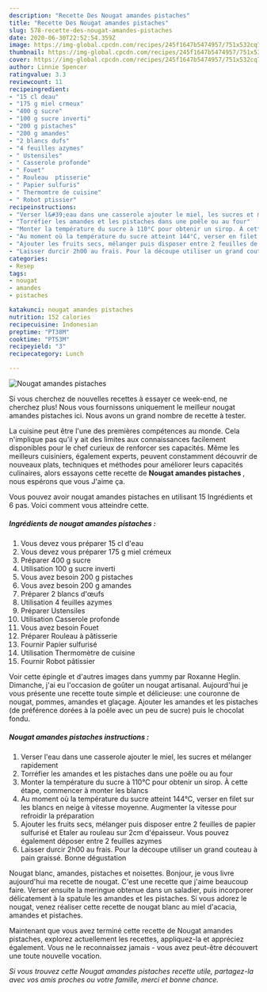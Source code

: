 ```yaml
---
description: "Recette Des Nougat amandes pistaches"
title: "Recette Des Nougat amandes pistaches"
slug: 578-recette-des-nougat-amandes-pistaches
date: 2020-06-30T22:52:54.359Z
image: https://img-global.cpcdn.com/recipes/245f1647b5474957/751x532cq70/nougat-amandes-pistaches-photo-principale-de-la-recette.jpg
thumbnail: https://img-global.cpcdn.com/recipes/245f1647b5474957/751x532cq70/nougat-amandes-pistaches-photo-principale-de-la-recette.jpg
cover: https://img-global.cpcdn.com/recipes/245f1647b5474957/751x532cq70/nougat-amandes-pistaches-photo-principale-de-la-recette.jpg
author: Linnie Spencer
ratingvalue: 3.3
reviewcount: 11
recipeingredient:
- "15 cl deau"
- "175 g miel crmeux"
- "400 g sucre"
- "100 g sucre inverti"
- "200 g pistaches"
- "200 g amandes"
- "2 blancs dufs"
- "4 feuilles azymes"
- " Ustensiles"
- " Casserole profonde"
- " Fouet"
- " Rouleau  ptisserie"
- " Papier sulfuris"
- " Thermomtre de cuisine"
- " Robot ptissier"
recipeinstructions:
- "Verser l&#39;eau dans une casserole ajouter le miel, les sucres et mélanger rapidement"
- "Torréfier les amandes et les pistaches dans une poêle ou au four"
- "Monter la température du sucre à 110°C pour obtenir un sirop. À cette étape, commencer à monter les blancs"
- "Au moment où la température du sucre atteint 144°C, verser en filet sur les blancs en neige à vitesse moyenne. Augmenter la vitesse pour refroidir la préparation"
- "Ajouter les fruits secs, mélanger puis disposer entre 2 feuilles de papier sulfurisé et Etaler au rouleau sur 2cm d&#39;épaisseur. Vous pouvez également déposer entre 2 feuilles azymes"
- "Laisser durcir 2h00 au frais. Pour la découpe utiliser un grand couteau à pain graissé. Bonne dégustation"
categories:
- Resep
tags:
- nougat
- amandes
- pistaches

katakunci: nougat amandes pistaches 
nutrition: 152 calories
recipecuisine: Indonesian
preptime: "PT38M"
cooktime: "PT53M"
recipeyield: "3"
recipecategory: Lunch

---
```



![Nougat amandes pistaches](https://img-global.cpcdn.com/recipes/245f1647b5474957/751x532cq70/nougat-amandes-pistaches-photo-principale-de-la-recette.jpg)

Si vous cherchez de nouvelles recettes à essayer ce week-end, ne cherchez plus! Nous vous fournissons uniquement le meilleur nougat amandes pistaches ici. Nous avons un grand nombre de recette à tester.

La cuisine peut être l'une des premières compétences au monde. Cela n'implique pas qu'il y ait des limites aux connaissances facilement disponibles pour le chef curieux de renforcer ses capacités. Même les meilleurs cuisiniers, également experts, peuvent constamment découvrir de nouveaux plats, techniques et méthodes pour améliorer leurs capacités culinaires, alors essayons cette recette de <strong> Nougat amandes pistaches </strong>, nous espérons que vous J'aime ça.

<!--inarticleads1-->

Vous pouvez avoir nougat amandes pistaches en utilisant 15 Ingrédients et 6 pas. Voici comment vous atteindre cette.

##### Ingrédients de nougat amandes pistaches :

1. Vous devez vous préparer 15 cl d&#39;eau
1. Vous devez vous préparer 175 g miel crémeux
1. Préparer 400 g sucre
1. Utilisation 100 g sucre inverti
1. Vous avez besoin 200 g pistaches
1. Vous avez besoin 200 g amandes
1. Préparer 2 blancs d&#39;œufs
1. Utilisation 4 feuilles azymes
1. Préparer  Ustensiles
1. Utilisation  Casserole profonde
1. Vous avez besoin  Fouet
1. Préparer  Rouleau à pâtisserie
1. Fournir  Papier sulfurisé
1. Utilisation  Thermomètre de cuisine
1. Fournir  Robot pâtissier


Voir cette épingle et d&#39;autres images dans yummy par Roxanne Heglin. Dimanche, j&#39;ai eu l&#39;occasion de goûter un nougat artisanal. Aujourd&#39;hui je vous présente une recette toute simple et délicieuse: une couronne de nougat, pommes, amandes et glaçage. Ajouter les amandes et les pistaches (de préférence dorées à la poêle avec un peu de sucre) puis le chocolat fondu. 

<!--inarticleads2-->

##### Nougat amandes pistaches instructions :

1. Verser l&#39;eau dans une casserole ajouter le miel, les sucres et mélanger rapidement
1. Torréfier les amandes et les pistaches dans une poêle ou au four
1. Monter la température du sucre à 110°C pour obtenir un sirop. À cette étape, commencer à monter les blancs
1. Au moment où la température du sucre atteint 144°C, verser en filet sur les blancs en neige à vitesse moyenne. Augmenter la vitesse pour refroidir la préparation
1. Ajouter les fruits secs, mélanger puis disposer entre 2 feuilles de papier sulfurisé et Etaler au rouleau sur 2cm d&#39;épaisseur. Vous pouvez également déposer entre 2 feuilles azymes
1. Laisser durcir 2h00 au frais. Pour la découpe utiliser un grand couteau à pain graissé. Bonne dégustation


Nougat blanc, amandes, pistaches et noisettes. Bonjour, je vous livre aujourd&#39;hui ma recette de nougat. C&#39;est une recette que j&#39;aime beaucoup faire. Verser ensuite la meringue obtenue dans un saladier, puis incorporer délicatement à la spatule les amandes et les pistaches. Si vous adorez le nougat, venez réaliser cette recette de nougat blanc au miel d&#39;acacia, amandes et pistaches. 

<!--inarticleads1-->

<p>
Maintenant que vous avez terminé cette recette de Nougat amandes pistaches, explorez actuellement les recettes, appliquez-la et appréciez également. Vous ne le reconnaissez jamais - vous avez peut-être découvert une toute nouvelle vocation.
</p>

<p>
<i>Si vous trouvez cette Nougat amandes pistaches recette utile, partagez-la avec vos amis proches ou votre famille, merci et bonne chance.</i>
</p>
